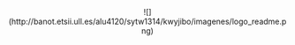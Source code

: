 <center>
![](http://banot.etsii.ull.es/alu4120/sytw1314/kwyjibo/imagenes/logo_readme.png)
</center>
